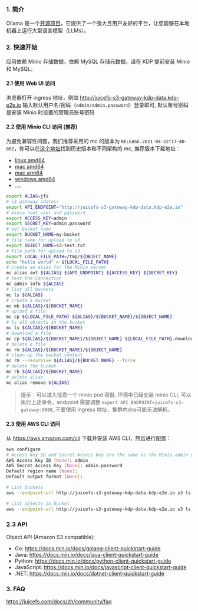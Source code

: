 ### 1. 简介
Ollama 是一个[开源项目]()，它提供了一个强大且用户友好的平台，让您能够在本地机器上运行大型语言模型（LLMs）。

### 2. 快速开始

应用依赖 Minio 存储数据，依赖 MySQL 存储元数据。请在 KDP 提前安装 Minio 和 MySQL。

#### 2.1 使用 Web UI 访问

浏览器打开 ingress 地址，例如 http://juicefs-s3-gateway-kdp-data.kdp-e2e.io
输入默认用户名/密码（`admin/admin.password`）登录即可, 默认账号密码是安装 Minio 时设置的管理员账号密码

#### 2.2 使用 Minio CLI 访问 (推荐)

为避免兼容性问题，我们推荐采用的 mc 的版本为 `RELEASE.2021-04-22T17-40-00Z`，你可以在[这个地址](https://dl.min.io/client/mc/release)找到历史版本和不同架构的 mc, 推荐版本下载地址：
- [linux amd64](https://dl.min.io/client/mc/release/linux-amd64/archive/mc.RELEASE.2021-04-22T17-40-00Z)
- [mac amd64](https://dl.min.io/client/mc/release/darwin-amd64/archive/mc.RELEASE.2021-04-22T17-40-00Z)
- [mac arm64](https://dl.min.io/client/mc/release/darwin-arm64/archive/mc.RELEASE.2021-04-22T17-40-00Z)
- [windows amd64](https://dl.min.io/client/mc/release/windows-amd64/archive/mc.RELEASE.2021-04-22T17-40-00Z)
- ....


```bash
export ALIAS=jfs
# s3 gateway address
export API_ENDPOINT="http://juicefs-s3-gateway-kdp-data.kdp-e2e.io"
# minio root user and password
export ACCESS_KEY=admin
export SECRET_KEY=admin.password
# set bucket name
export BUCKET_NAME=my-bucket
# file name for upload to s3
export OBJECT_NAME=s3-test.txt
# file path for upload to s3
export LOCAL_FILE_PATH=/tmp/${OBJECT_NAME}
echo "hello world" > ${LOCAL_FILE_PATH}
# create an alias for the Minio server
mc alias set ${ALIAS} ${API_ENDPOINT} ${ACCESS_KEY} ${SECRET_KEY}
# test the Connection
mc admin info ${ALIAS}
# list all buckets
mc ls ${ALIAS}
# create a bucket
mc mb ${ALIAS}/${BUCKET_NAME}
# upload a file
mc cp ${LOCAL_FILE_PATH} ${ALIAS}/${BUCKET_NAME}/${OBJECT_NAME}
# ls all objects in the bucket
mc ls ${ALIAS}/${BUCKET_NAME}
# download a file
mc cp ${ALIAS}/${BUCKET_NAME}/${OBJECT_NAME} ${LOCAL_FILE_PATH}.download
# delete a file
mc rm ${ALIAS}/${BUCKET_NAME}/${OBJECT_NAME}
# clean up the bucket content
mc rm --recursive ${ALIAS}/${BUCKET_NAME} --force
# delete the bucket
mc rb ${ALIAS}/${BUCKET_NAME}
# delete alias
mc alias remove ${ALIAS}

```

> 提示：可以进入任意一个 minio pod 容器, 环境中已经安装 minio CLI, 可以执行上述命令。endpoint 需要调整 `export API_ENDPOINT=juicefs-s3-gateway:9000`, 不要使用 ingress 地址，集群内dns可能无法解析。


#### 2.3 使用 AWS CLI 访问

从 https://aws.amazon.com/cli 下载并安装 AWS CLI，然后进行配置：

```bash
aws configure
# Access Key ID and Secret Access Key are the same as the Minio admin username and password
AWS Access Key ID [None]: admin
AWS Secret Access Key [None]: admin.password
Default region name [None]:
Default output format [None]:

# List buckets
aws --endpoint-url http://juicefs-s3-gateway-kdp-data.kdp-e2e.io s3 ls

# List objects in bucket
aws --endpoint-url http://juicefs-s3-gateway-kdp-data.kdp-e2e.io s3 ls s3://<bucket>

```

### 2.3 API
Object API (Amazon S3 compatible):
- Go:         https://docs.min.io/docs/golang-client-quickstart-guide
- Java:       https://docs.min.io/docs/java-client-quickstart-guide
- Python:     https://docs.min.io/docs/python-client-quickstart-guide
- JavaScript: https://docs.min.io/docs/javascript-client-quickstart-guide
- .NET:       https://docs.min.io/docs/dotnet-client-quickstart-guide


### 3. FAQ

https://juicefs.com/docs/zh/community/faq

